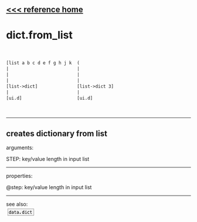 [<<< reference home](ceammc_lib.md)
---

# dict.from_list

```


[list a b c d e f g h j k  (
|                          |
|                          |
|                          |
[list->dict]               [list->dict 3]
|                          |
[ui.d]                     [ui.d]

            
```
---
creates dictionary from list
---
arguments:

STEP: key/value length in input list<br>

---
properties:

@step: key/value length in input
            list<br>

---
see also:<br>
[![data.dict](img/object_data.dict.png)](data.dict.md)
